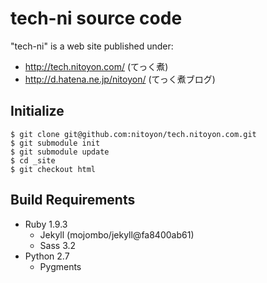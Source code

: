 tech-ni source code
===================

"tech-ni" is a web site published under:

  - http://tech.nitoyon.com/ (てっく煮)
  - http://d.hatena.ne.jp/nitoyon/ (てっく煮ブログ)

Initialize
----------

    $ git clone git@github.com:nitoyon/tech.nitoyon.com.git
    $ git submodule init
    $ git submodule update
    $ cd _site
    $ git checkout html

Build Requirements
------------------

* Ruby 1.9.3
  * Jekyll (mojombo/jekyll@fa8400ab61)
  * Sass 3.2
* Python 2.7
  * Pygments

